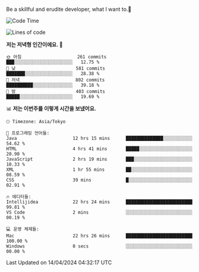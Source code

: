 Be a skillful and erudite developer, what I want to.👶

<!--START_SECTION:waka-->
![Code Time](http://img.shields.io/badge/Code%20Time-693%20hrs%2052%20mins-blue)

![Lines of code](https://img.shields.io/badge/%EC%A0%80%EB%8A%94%20%EC%97%AC%ED%83%9C%EA%B9%8C%EC%A7%80%20-1.2%20million%20%EC%A4%84%EC%9D%98%20%EC%BD%94%EB%93%9C%EB%A5%BC%20%EC%9E%91%EC%84%B1%ED%96%88%EC%96%B4%EC%9A%94.-blue)

**저는 저녁형 인간이에요. 🦉** 

```text
🌞 아침                     261 commits         ███░░░░░░░░░░░░░░░░░░░░░░   12.75 % 
🌆 낮　                     581 commits         ███████░░░░░░░░░░░░░░░░░░   28.38 % 
🌃 저녁                     802 commits         ██████████░░░░░░░░░░░░░░░   39.18 % 
🌙 밤　                     403 commits         █████░░░░░░░░░░░░░░░░░░░░   19.69 % 
```


📊 **저는 이번주를 이렇게 시간을 보냈어요.** 

```text
🕑︎ Timezone: Asia/Tokyo

💬 프로그래밍 언어들: 
Java                     12 hrs 15 mins      ██████████████░░░░░░░░░░░   54.62 % 
HTML                     4 hrs 41 mins       █████░░░░░░░░░░░░░░░░░░░░   20.90 % 
JavaScript               2 hrs 19 mins       ███░░░░░░░░░░░░░░░░░░░░░░   10.33 % 
XML                      1 hr 55 mins        ██░░░░░░░░░░░░░░░░░░░░░░░   08.59 % 
CSS                      39 mins             █░░░░░░░░░░░░░░░░░░░░░░░░   02.91 % 

🔥 에디터들: 
Intellijidea             22 hrs 24 mins      █████████████████████████   99.81 % 
VS Code                  2 mins              ░░░░░░░░░░░░░░░░░░░░░░░░░   00.19 % 

💻 운영 체제들: 
Mac                      22 hrs 26 mins      █████████████████████████   100.00 % 
Windows                  0 secs              ░░░░░░░░░░░░░░░░░░░░░░░░░   00.00 % 
```


 Last Updated on 14/04/2024 04:32:17 UTC
<!--END_SECTION:waka-->
